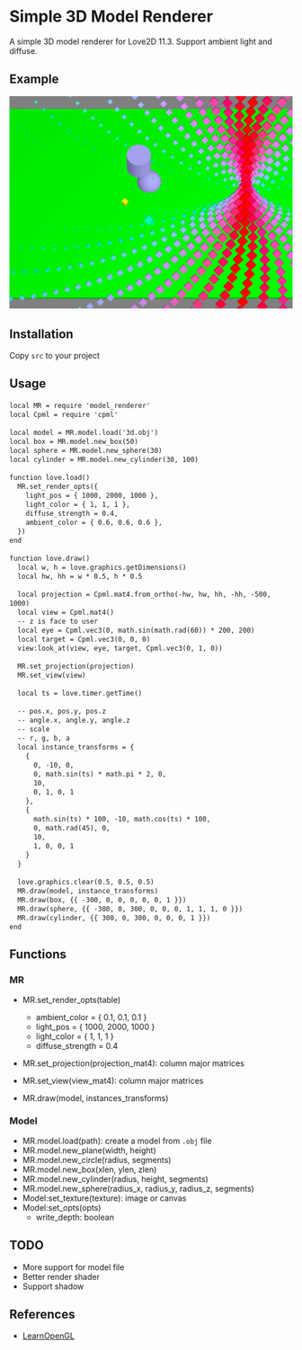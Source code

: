Simple 3D Model Renderer
========================

A simple 3D model renderer for Love2D 11.3. Support ambient light and diffuse.

## Example

![Example Image](./example.png)


## Installation

Copy `src` to your project


## Usage

```
local MR = require 'model_renderer'
local Cpml = require 'cpml'

local model = MR.model.load('3d.obj')
local box = MR.model.new_box(50)
local sphere = MR.model.new_sphere(30)
local cylinder = MR.model.new_cylinder(30, 100)

function love.load()
  MR.set_render_opts({
    light_pos = { 1000, 2000, 1000 },
    light_color = { 1, 1, 1 },
    diffuse_strength = 0.4,
    ambient_color = { 0.6, 0.6, 0.6 },
  })
end

function love.draw()
  local w, h = love.graphics.getDimensions()
  local hw, hh = w * 0.5, h * 0.5

  local projection = Cpml.mat4.from_ortho(-hw, hw, hh, -hh, -500, 1000)
  local view = Cpml.mat4()
  -- z is face to user
  local eye = Cpml.vec3(0, math.sin(math.rad(60)) * 200, 200)
  local target = Cpml.vec3(0, 0, 0)
  view:look_at(view, eye, target, Cpml.vec3(0, 1, 0))

  MR.set_projection(projection)
  MR.set_view(view)

  local ts = love.timer.getTime()

  -- pos.x, pos.y, pos.z
  -- angle.x, angle.y, angle.z
  -- scale
  -- r, g, b, a
  local instance_transforms = {
    {
      0, -10, 0,
      0, math.sin(ts) * math.pi * 2, 0,
      10,
      0, 1, 0, 1
    },
    {
      math.sin(ts) * 100, -10, math.cos(ts) * 100,
      0, math.rad(45), 0,
      10,
      1, 0, 0, 1
    }
  }

  love.graphics.clear(0.5, 0.5, 0.5)
  MR.draw(model, instance_transforms)
  MR.draw(box, {{ -300, 0, 0, 0, 0, 0, 1 }})
  MR.draw(sphere, {{ -300, 0, 300, 0, 0, 0, 1, 1, 1, 0 }})
  MR.draw(cylinder, {{ 300, 0, 300, 0, 0, 0, 1 }})
end
```

## Functions

### MR

* MR.set_render_opts(table) 
  * ambient_color = { 0.1, 0.1, 0.1 }
  * light_pos = { 1000, 2000, 1000 }
  * light_color = { 1, 1, 1 }
  * diffuse_strength = 0.4

* MR.set_projection(projection_mat4): column major matrices
* MR.set_view(view_mat4): column major matrices
* MR.draw(model, instances_transforms)


### Model

* MR.model.load(path): create a model from `.obj` file
* MR.model.new_plane(width, height)
* MR.model.new_circle(radius, segments)
* MR.model.new_box(xlen, ylen, zlen)
* MR.model.new_cylinder(radius, height, segments)
* MR.model.new_sphere(radius_x, radius_y, radius_z, segments)
* Model:set_texture(texture): image or canvas
* Model:set_opts(opts)
  * write_depth: boolean


## TODO

* More support for model file
* Better render shader
* Support shadow


## References

* [LearnOpenGL](https://learnopengl.com/)

